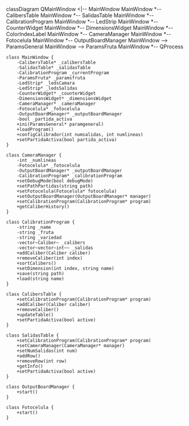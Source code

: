 classDiagram
    QMainWindow <|-- MainWindow
    MainWindow *-- CalibersTable
    MainWindow *-- SalidasTable
    MainWindow *-- CalibrationProgram
    MainWindow *-- LedStrip
    MainWindow *-- CounterWidget
    MainWindow *-- DimensionsWidget
    MainWindow *-- ColorIndexLabel
    MainWindow *-- CameraManager
    MainWindow *-- Fotocelula
    MainWindow *-- OutputBoardManager
    MainWindow --> ParamsGeneral
    MainWindow --> ParamsFruta
    MainWindow *-- QProcess
    
    class MainWindow {
        -CalibersTable* _calibersTable
        -SalidasTable* _salidasTable
        -CalibrationProgram _currentProgram
        -ParamsFruta* _paramsfruta
        -LedStrip* _ledsCamara
        -LedStrip* _ledsSalidas
        -CounterWidget* _counterWidget
        -DimensionsWidget* _dimensionsWidget
        -CameraManager* _cameraManager
        -Fotocelula* _fotocelula
        -OutputBoardManager* _outputBoardManager
        -bool _partida_activa
        +ini(ParamsGeneral* paramgeneral)
        +loadProgram()
        +configCalibrador(int numsalidas, int numlineas)
        +setPartidaActiva(bool partida_activa)
    }
    
    class CameraManager {
        -int _numlineas
        -Fotocelula* _fotocelula
        -OutputBoardManager* _outputBoardManager
        -CalibrationProgram* _calibrationProgram
        +setDebugMode(bool debugMode)
        +setPathPartidas(string path)
        +setFotocelula(Fotocelula* fotocelula)
        +setOutputBoardManager(OutputBoardManager* manager)
        +setCalibrationProgram(CalibrationProgram* program)
        +getCaliberHistory()
    }
    
    class CalibrationProgram {
        -string _name
        -string _fruta
        -string _variedad
        -vector~Caliber~ _calibers
        -vector~vector~int~~ _salidas
        +addCaliber(Caliber caliber)
        +removeCaliber(int index)
        +sortCalibers()
        +setDimension(int index, string name)
        +save(string path)
        +load(string name)
    }
    
    class CalibersTable {
        +setCalibrationProgram(CalibrationProgram* program)
        +addCaliber(Caliber caliber)
        +removeCaliber()
        +updateTable()
        +setPartidaActiva(bool active)
    }
    
    class SalidasTable {
        +setCalibrationProgram(CalibrationProgram* program)
        +setCameraManager(CameraManager* manager)
        +setNumSalidas(int num)
        +addRow()
        +removeRow(int row)
        +getInfo()
        +setPartidaActiva(bool active)
    }
    
    class OutputBoardManager {
        +start()
    }
    
    class Fotocelula {
        +start()
    }
